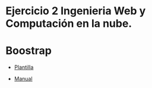 # Ejercicio 2 Ingenieria Web y Computación en la nube.

Boostrap
===========
* [Plantilla](https://jgmatu.github.io/IWCN_bootstrap_jquery/baloncesto/startbootstrap-round-about-gh-pages/index.html)

* [Manual](https://jgmatu.github.io/IWCN_bootstrap_jquery/baloncesto/manual-bootstrap/index.html)
